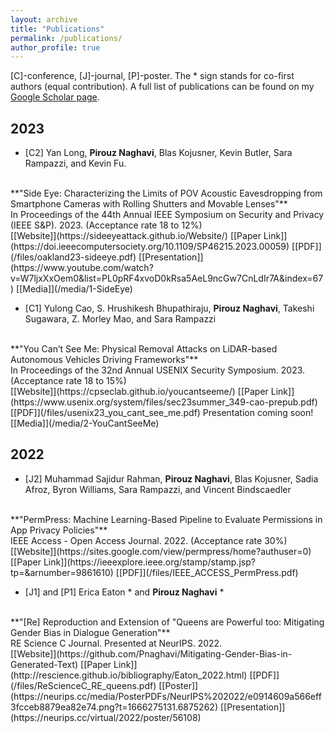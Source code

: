 ```yaml
---
layout: archive
title: "Publications"
permalink: /publications/
author_profile: true
---
```


[C]-conference, [J]-journal, [P]-poster. The * sign stands for co-first authors (equal contribution). 
A full list of publications can be found on my [Google Scholar page](https://scholar.google.com/citations?hl=en&user=cIx9hWcAAAAJ). 

## 2023
* [C2] Yan Long, __Pirouz Naghavi__, Blas Kojusner, Kevin Butler, Sara Rampazzi, and Kevin Fu. 
<br/> 
**"Side Eye: Characterizing the Limits of POV Acoustic Eavesdropping from Smartphone Cameras with Rolling Shutters and Movable Lenses"**
<br/>
In Proceedings of the 44th Annual IEEE Symposium on Security and Privacy (IEEE S&P). 2023. (Acceptance rate 18 to 12%)<br/>
[[Website]](https://sideeyeattack.github.io/Website/)  [[Paper Link]](https://doi.ieeecomputersociety.org/10.1109/SP46215.2023.00059)  [[PDF]](/files/oakland23-sideeye.pdf)  [[Presentation]](https://www.youtube.com/watch?v=W7ljxXxOem0&list=PL0pRF4xvoD0kRsa5AeL9ncGw7CnLdIr7A&index=67)  [[Media]](/media/1-SideEye)

* [C1] Yulong Cao, S. Hrushikesh Bhupathiraju, __Pirouz Naghavi__, Takeshi Sugawara, Z. Morley Mao, and Sara Rampazzi
<br/> 
**"You Can’t See Me: Physical Removal Attacks on LiDAR-based Autonomous Vehicles Driving Frameworks"**
<br/>
In Proceedings of the 32nd Annual USENIX Security Symposium. 2023. (Acceptance rate 18 to 15%)<br/>
[[Website]](https://cpseclab.github.io/youcantseeme/)  [[Paper Link]](https://www.usenix.org/system/files/sec23summer_349-cao-prepub.pdf)  [[PDF]](/files/usenix23_you_cant_see_me.pdf)  Presentation coming soon!  [[Media]](/media/2-YouCantSeeMe)

## 2022
* [J2] Muhammad Sajidur Rahman, __Pirouz Naghavi__, Blas Kojusner, Sadia Afroz, Byron Williams, Sara Rampazzi, and Vincent Bindscaedler
<br/> 
**"PermPress: Machine Learning-Based Pipeline to Evaluate Permissions in App Privacy Policies"**
<br/>
IEEE Access - Open Access Journal. 2022. (Acceptance rate 30%)<br/>
[[Website]](https://sites.google.com/view/permpress/home?authuser=0) [[Paper Link]](https://ieeexplore.ieee.org/stamp/stamp.jsp?tp=&arnumber=9861610)  [[PDF]](/files/IEEE_ACCESS_PermPress.pdf)

* [J1] and [P1] Erica Eaton * and __Pirouz Naghavi__ * 
<br/> 
**"[Re] Reproduction and Extension of "Queens are Powerful too: Mitigating Gender Bias in Dialogue Generation"**
<br/>
RE Science C Journal. Presented at NeurIPS. 2022.<br/>
[[Website]](https://github.com/Pnaghavi/Mitigating-Gender-Bias-in-Generated-Text) [[Paper Link]](http://rescience.github.io/bibliography/Eaton_2022.html)  [[PDF]](/files/ReScienceC_RE_queens.pdf) [[Poster]](https://neurips.cc/media/PosterPDFs/NeurIPS%202022/e0914609a566eff3fcceb8879ea82e74.png?t=1666275131.6875262) [[Presentation]](https://neurips.cc/virtual/2022/poster/56108)